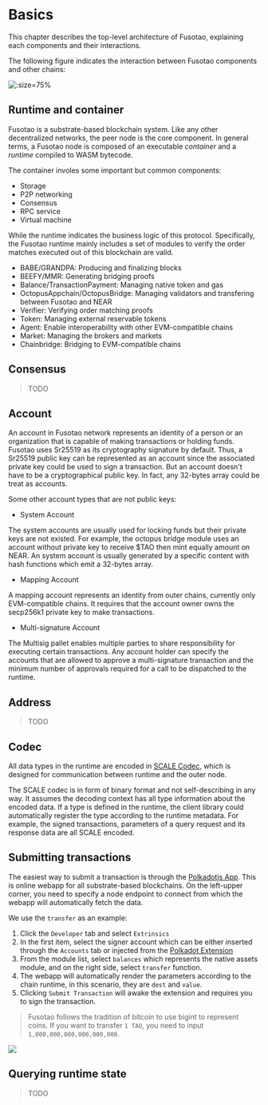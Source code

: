 # Basics

This chapter describes the top-level architecture of Fusotao, explaining each components and their interactions.

The following figure indicates the interaction between Fusotao components and other chains:

![](/overview.png ':size=75%')

## Runtime and container

Fusotao is a substrate-based blockchain system. Like any other decentralized networks, the peer node is the core component. 
In general terms, a Fusotao node is composed of an executable *container* and a *runtime* compiled to WASM bytecode.

The container involes some important but common components:

- Storage
- P2P networking
- Consensus
- RPC service
- Virtual machine

While the runtime indicates the business logic of this protocol. Specifically, the Fusotao runtime mainly includes a set of modules to verify the order matches executed out of this blockchain are valid.

- BABE/GRANDPA: Producing and finalizing blocks
- BEEFY/MMR: Generating bridging proofs
- Balance/TransactionPayment: Managing native token and gas
- OctopusAppchain/OctopusBridge: Managing validators and transfering between Fusotao and NEAR
- Verifier: Verifying order matching proofs 
- Token: Managing external reservable tokens
- Agent: Enable interoperability with other EVM-compatible chains
- Market: Managing the brokers and markets
- Chainbridge: Bridging to EVM-compatible chains

## Consensus

> TODO

## Account

An account in Fusotao network represents an identity of a person or an organization that is capable of making transactions or holding funds. 
Fusotao uses Sr25519 as its cryptography signature by default. Thus, a Sr25519 public key can be represented as an account since the associated private key could be used to sign a transaction. 
But an account doesn't have to be a cryptographical public key. In fact, any 32-bytes array could be treat as accounts.

Some other account types that are not public keys:

- System Account

The system accounts are usually used for locking funds but their private keys are not existed. For example, the octopus bridge module uses an account without private key to receive $TAO then mint equally amount on NEAR. An system account is usually generated by a specific content with hash functions which emit a 32-bytes array.

- Mapping Account

A mapping account represents an identity from outer chains, currently only EVM-compatible chains. It requires that the account owner owns the secp256k1 private key to make transactions.

- Multi-signature Account

The Multisig pallet enables multiple parties to share responsibility for executing certain transactions. Any account holder can specify the accounts that are allowed to approve a multi-signature transaction and the minimum number of approvals required for a call to be dispatched to the runtime.

## Address

> TODO

## Codec 

All data types in the runtime are encoded in [SCALE Codec](https://github.com/paritytech/parity-scale-codec), which is designed for communication between runtime and the outer node.

The SCALE codec is in form of binary format and not self-describing in any way. It assumes the decoding context has all type information about the encoded data. If a type is defined in the runtime, the client library could automatically register the type according to the runtime metadata.
For example, the signed transactions, parameters of a query request and its response data are all SCALE encoded. 

## Submitting transactions

The easiest way to submit a transaction is through the [Polkadotjs App](https://polkadot.js.org/apps). This is online webapp for all substrate-based blockchains. On the left-upper corner, you need to specify a node endpoint to connect from which the webapp will automatically fetch the data.

We use the `transfer` as an example:

1. Click the `Developer` tab and select `Extrinsics`
2. In the first item, select the signer account which can be either inserted through the `Accounts` tab or injected from the [Polkadot Extension](https://polkadot.js.org/extension/)
3. From the module list, select `balances` which represents the native assets module, and on the right side, select `transfer` function.
4. The webapp will automatically render the parameters according to the chain runtime, in this scenario, they are `dest` and `value`. 
5. Clicking `Submit Transaction` will awake the extension and requires you to sign the transaction.

> Fusotao follows the tradition of bitcoin to use bigint to represent coins. If you want to transfer `1 TAO`, you need to input `1,000,000,000,000,000,000`.

![](/submit-trans.png)

## Querying runtime state

> TODO

